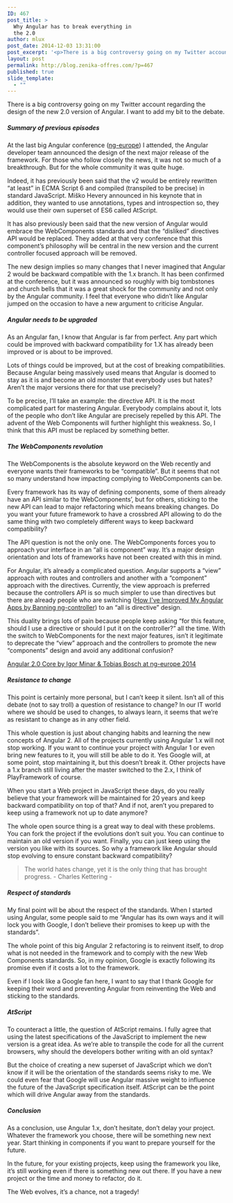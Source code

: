 ```yaml
---
ID: 467
post_title: >
  Why Angular has to break everything in
  the 2.0
author: mlux
post_date: 2014-12-03 13:31:00
post_excerpt: '<p>There is a big controversy going on my Twitter account regarding the design of the new 2.0 version of Angular. I want to add my bit to the debate.</p> <h5>Summary of previous episodes</h5> <p>At the last big Angular conference (<a href="http://ngeurope.org/">ng-europe</a>) I attended, the Angular developer team announced the design of the next major release of the framework. For those who follow closely the news, it was not so much of a breakthrough. But for the whole community it was quite huge.</p>'
layout: post
permalink: http://blog.zenika-offres.com/?p=467
published: true
slide_template:
  - ""
---
```

<p>There is a big controversy going on my Twitter account regarding the design of the new 2.0 version of Angular. I want to add my bit to the debate.</p> <h5>Summary of previous episodes</h5> <p>At the last big Angular conference (<a href="http://ngeurope.org/">ng-europe</a>) I attended, the Angular developer team announced the design of the next major release of the framework. For those who follow closely the news, it was not so much of a breakthrough. But for the whole community it was quite huge.</p>
<!--more-->
<p>Indeed, it has previously been said that the v2 would be entirely rewritten “at least” in ECMA Script 6 and compiled (transpiled to be precise) in standard JavaScript. Miško Hevery announced in his keynote that in addition, they wanted to use annotations, types and introspection so, they would use their own superset of ES6 called AtScript.</p> <p>It has also previously been said that the new version of Angular would embrace the WebComponents standards and that the “disliked” directives API would be replaced. They added at that very conference that this component’s philosophy will be central in the new version and the current controller focused approach will be removed.</p> <p>The new design implies so many changes that I never imagined that Angular 2 would be backward compatible with the 1.x branch. It has been confirmed at the conference, but it was announced so roughly with big tombstones and church bells that it was a great shock for the community and not only by the Angular community. I feel that everyone who didn’t like Angular jumped on the occasion to have a new argument to criticise Angular.</p> <h5>Angular needs to be upgraded</h5> <p>As an Angular fan, I know that Angular is far from perfect. Any part which could be improved with backward compatibility for 1.X has already been improved or is about to be improved.</p> <p>Lots of things could be improved, but at the cost of breaking compatibilities. Because Angular being massively used means that Angular is doomed to stay as it is and become an old monster that everybody uses but hates? Aren’t the major versions there for that use precisely?</p> <p>To be precise, I’ll take an example: the directive API. It is the most complicated part for mastering Angular. Everybody complains about it, lots of the people who don’t like Angular are precisely repelled by this API. The advent of the Web Components will further highlight this weakness. So, I think that this API must be replaced by something better.</p> <h5>The WebComponents revolution</h5> <p>The WebComponents is the absolute keyword on the Web recently and everyone wants their frameworks to be “compatible”. But it seems that not so many understand how impacting complying to WebComponents can be.</p> <p>Every framework has its way of defining components, some of them already have an API similar to  the WebComponents’, but for others, sticking to the new API can lead to major refactoring which means breaking changes. Do you want your future framework to have a crossbred API allowing to do the same thing with two completely different ways to keep backward compatibility?</p> <p>The API question is not the only one. The WebComponents forces you to approach your interface in an “all is component” way. It’s a major design orientation and lots of frameworks have not been created with this in mind.</p> <p>For Angular, it’s already a complicated question. Angular supports a “view” approach with routes and controllers and another with a “component” approach with the directives. Currently, the view approach is preferred because the controllers API is so much simpler to use than directives but there are already people who are switching (<a href="http://teropa.info/blog/2014/10/24/how-ive-improved-my-angular-apps-by-banning-ng-controller.html">How I've Improved My Angular Apps by Banning ng-controller</a>) to an “all is directive” design.</p> <p>This duality brings lots of pain because people keep asking “for this feature, should I use a directive or should I put it on the controller?” all the time. With the switch to WebComponents for the next major features, isn’t it legitimate to deprecate the “view” approach and the controllers to promote the new “components” design and avoid any additional confusion?</p> <p><a href="https://www.youtube.com/watch?v=gNmWybAyBHI">Angular 2.0 Core by Igor Minar &amp; Tobias Bosch at ng-europe 2014</a></p> <h5>Resistance to change</h5> <p>This point is certainly more personal, but I can’t keep it silent. Isn’t all of this debate (not to say troll) a question of resistance to change? In our IT world where we should be used to changes, to always learn, it seems that we’re as resistant to change as in any other field.</p> <p>This whole question is just about changing habits and learning the new concepts of Angular 2. All of the projects currently using Angular 1.x will not stop working. If you want to continue your project with Angular 1 or even bring new features to it, you will still be able to do it. Yes Google will, at some point, stop maintaining it, but this doesn’t break it. Other projects have a 1.x branch still living after the master switched to the 2.x, I think of PlayFramework of course.</p> <p>When you start a Web project in JavaScript these days, do you really believe that your framework will be maintained for 20 years and keep backward compatibility on top of that? And if not, aren’t you prepared to keep using a framework not up to date anymore?</p> <p>The whole open source thing is a great way to deal with these problems. You can fork the project if the evolutions don’t suit you. You can continue to maintain an old version if you want. Finally, you can just keep using the version you like with its sources. So why a framework like Angular should stop evolving to ensure constant backward compatibility?</p> <blockquote><p>The world hates change, yet it is the only thing that has brought progress. - Charles Kettering -</p></blockquote> <h5>Respect of standards</h5> <p>My final point will be about the respect of the standards. When I started using Angular, some people said to me “Angular has its own ways and it will lock you with Google, I don’t believe their promises to keep up with the standards”.</p> <p>The whole point of this big Angular 2 refactoring is to reinvent itself, to drop what is not needed in the framework and to comply with the new Web Components standards. So, in my opinion, Google is exactly following its promise even if it costs a lot to the framework.</p> <p>Even if I look like a Google fan here, I want to say that I thank Google for keeping their word and preventing Angular from reinventing the Web and sticking to the standards.</p> <h5>AtScript</h5> <p>To counteract a little, the question of AtScript remains. I fully agree that using the latest specifications of the JavaScript to implement the new version is a great idea. As we’re able to transpile the code for all the current browsers, why should the developers bother writing with an old syntax?</p> <p>But the choice of creating a new superset of JavaScript which we don’t know if it will be the orientation of the standards seems risky to me. We could even fear that Google will use Angular massive weight to influence the future of the JavaScript specification itself. AtScript can be the point which will drive Angular away from the standards.</p> <h5>Conclusion</h5> <p>As a conclusion, use Angular 1.x, don’t hesitate, don’t delay your project. Whatever the framework you choose, there will be something new next year. Start thinking in components if you want to prepare yourself for the future.</p> <p>In the future, for your existing projects, keep using the framework you like, it’s still working even if there is something new out there. If you have a new project or the time and money to refactor, do it.</p> <p>The Web evolves, it’s a chance, not a tragedy!</p>